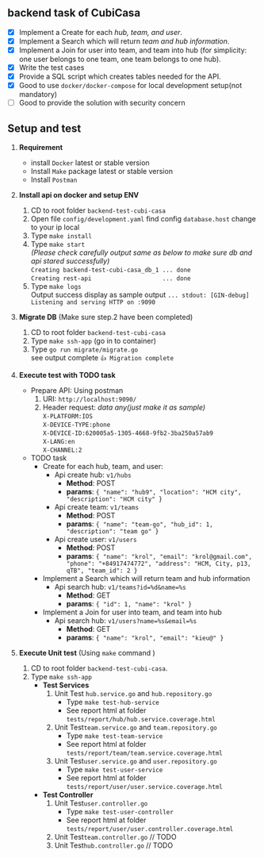 ## backend task of CubiCasa
- [x] Implement a Create for each _hub, team, and user_.
- [x] Implement a Search which will return _team and hub information_.
- [x] Implement a Join for user into team, and team into hub (for simplicity: one user belongs to one team, one team belongs to one hub).
- [x] Write the test cases
- [x] Provide a SQL script which creates tables needed for the API.
- [x] Good to use `docker/docker-compose` for local development setup(not mandatory)
- [ ] Good to provide the solution with security concern

## Setup and test
1. **Requirement**
    * install `Docker` latest or stable version
    * Install `Make` package latest or stable version
    * Install `Postman`

2. **Install api on docker and setup ENV**
    1. CD to root folder `backend-test-cubi-casa`
    2. Open file `config/development.yaml` find config `database.host`
       change to your ip local
    3. Type `make install`
    4. Type `make start`  
       _(Please check carefully output same as below to make sure db and api stared successfully)_  
       `Creating backend-test-cubi-casa_db_1 ... done`  
       `Creating rest-api                    ... done`
    5. Type `make logs`  
       Output success display as sample output
       `... stdout: [GIN-debug] Listening and serving HTTP on :9090`

3. **Migrate DB** (Make sure step.2 have been completed)
   1. CD to root folder `backend-test-cubi-casa`
   2. Type `make ssh-app` (go in to container)
   3. Type `go run migrate/migrate.go`  
      see output complete ` 👍 Migration complete `


4. **Execute test with TODO task**
    - Prepare API: Using postman
        1. URI: `http://localhost:9090/`
        2. Header request: _data any(just make it as sample)_  
           `X-PLATFORM:IOS`  
           `X-DEVICE-TYPE:phone`  
           `X-DEVICE-ID:620005a5-1305-4668-9fb2-3ba250a57ab9`  
           `X-LANG:en`  
           `X-CHANNEL:2`
    - TODO task
      - Create for each hub, team, and user:
        - Api create hub: `v1/hubs`
          - **Method**: POST
          - **params**:  ```{
            "name": "hub9",
            "location": "HCM city",
            "description": "HCM city"
            } ```
        - Api create team: `v1/teams`
          - **Method**: POST
          - **params**:  ```{
            "name": "team-go",
            "hub_id": 1,
            "description": "team go"
            } ```
        - Api create user: `v1/users`
            - **Method**: POST
            - **params**:  ```{
              "name": "krol",
              "email": "krol@gmail.com",
              "phone": "+84917474772",
              "address": "HCM, City, p13, qTB",
              "team_id": 2
              } ```
      - Implement a Search which will return team and hub information  
          - Api search hub: `v1/teams?id=%d&name=%s`
              - **Method**: GET
              - **params**:  ```{
                "id": 1,
                "name": "krol"
                } ```
      - Implement a Join for user into team, and team into hub
        - Api search hub: `v1/users?name=%s&email=%s`
            - **Method**: GET
            - **params**:  ```{
              "name": "krol",
              "email": "kieu@"
              } ```    


5. **Execute Unit test**  (Using `make` command )
     1. CD to root folder `backend-test-cubi-casa`.  
     2. Type `make ssh-app` 
        - **Test Services** 
           1. Unit Test `hub.service.go` and `hub.repository.go`
               - Type `make test-hub-service` 
               - See report html at folder  `tests/report/hub/hub.service.coverage.html`
           2. Unit Test`team.service.go` and `team.repository.go`
              - Type `make test-team-service`
              - See report html at folder  `tests/report/team/team.service.coverage.html`
           3. Unit Test`user.service.go` and `user.repository.go`
              - Type `make test-user-service`
              - See report html at folder  `tests/report/user/user.service.coverage.html`
        - **Test Controller**
            1. Unit Test`user.controller.go`
               - Type `make test-user-controller`
               - See report html at folder  `tests/report/user/user.controller.coverage.html`
            2. Unit Test`team.controller.go` // TODO  
            3. Unit Test`hub.controller.go`  // TODO
